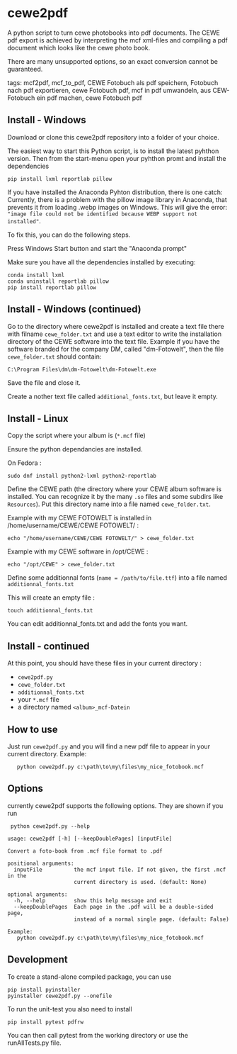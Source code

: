 cewe2pdf
========

A python script to turn cewe photobooks into pdf documents.
The CEWE pdf export is achieved by interpreting the mcf xml-files 
and compiling a pdf document which looks like the cewe photo book.

There are many unsupported options, so an exact conversion cannot be guaranteed.

tags: mcf2pdf, mcf_to_pdf, CEWE Fotobuch als pdf speichern, Fotobuch nach pdf exportieren, cewe Fotobuch pdf, mcf in pdf umwandeln, aus CEW-Fotobuch ein pdf machen, cewe Fotobuch pdf


Install - Windows
-----------------
Download or clone this cewe2pdf repository into a folder of your choice.

The easiest way to start this Python script, is to install the latest pyhthon version.
Then from the start-menu open your pyhthon promt and install the dependencies
```
pip install lxml reportlab pillow
```

If you have installed the Anaconda Pyhton distribution, there is one catch:
Currently, there is a problem with the pillow image library in Anaconda, that prevents it from loading .webp images on Windows.
This will give the error:
`"image file could not be identified because WEBP support not installed"`.

To fix this, you can do the following steps.

Press Windows Start button and start the "Anaconda prompt"

Make sure you have all the dependencies installed by executing:
```
conda install lxml
conda uninstall reportlab pillow
pip install reportlab pillow
```

Install - Windows (continued)
-----------------------------
Go to the directory where cewe2pdf is installed and create a text file there with filname ``cewe_folder.txt``
and use a text editor to write the installation directory of the CEWE software into the text file.
Example
if you have the software branded for the company DM, called "dm-Fotowelt", then the file ``cewe_folder.txt`` should contain:
```
C:\Program Files\dm\dm-Fotowelt\dm-Fotowelt.exe
```
Save the file and close it.

Create a nother text file called ``additional_fonts.txt``, but leave it empty.

Install - Linux
---------------

Copy the script where your album is (`*.mcf` file)

Ensure the python dependancies are installed.

On Fedora :
```
sudo dnf install python2-lxml python2-reportlab
```

Define the CEWE path (the directory where your CEWE album software is installed. You can recognize it by the many `.so` files and some subdirs like `Resources`). Put this directory name into a file named `cewe_folder.txt`.

Example with my CEWE FOTOWELT is installed in /home/username/CEWE/CEWE FOTOWELT/ :
```
echo "/home/username/CEWE/CEWE FOTOWELT/" > cewe_folder.txt
```

Example with my CEWE software in /opt/CEWE :
```
echo "/opt/CEWE" > cewe_folder.txt
```

Define some additionnal fonts (`name = /path/to/file.ttf`) into a file named `additionnal_fonts.txt`

This will create an empty file :
```
touch additionnal_fonts.txt
```

You can edit additionnal_fonts.txt and add the fonts you want.

Install - continued
-------------------

At this point, you should have these files in your current directory :
* `cewe2pdf.py`
* `cewe_folder.txt`
* `additionnal_fonts.txt`
* your `*.mcf` file
* a directory named `<album>_mcf-Datein`

How to use
----------

Just run `cewe2pdf.py` and you will find a new pdf file to appear in your current directory.
Example:
```
   python cewe2pdf.py c:\path\to\my\files\my_nice_fotobook.mcf
```

Options
-------
currently cewe2pdf supports the following options. They are shown if you run

``` python cewe2pdf.py --help```
```
usage: cewe2pdf [-h] [--keepDoublePages] [inputFile]

Convert a foto-book from .mcf file format to .pdf

positional arguments:
  inputFile          the mcf input file. If not given, the first .mcf in the
                     current directory is used. (default: None)

optional arguments:
  -h, --help         show this help message and exit
  --keepDoublePages  Each page in the .pdf will be a double-sided page,
                     instead of a normal single page. (default: False)

Example:
   python cewe2pdf.py c:\path\to\my\files\my_nice_fotobook.mcf

```


Development
-----------
To create a stand-alone compiled package, you can use
```
pip install pyinstaller
pyinstaller cewe2pdf.py --onefile
```

To run the unit-test you also need to install
```
pip install pytest pdfrw
```
You can then call pytest from the working directory or use the runAllTests.py file.
